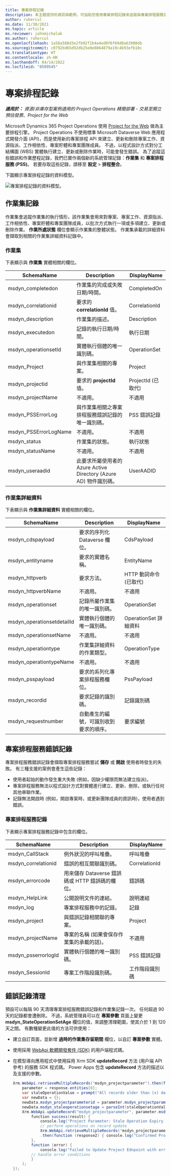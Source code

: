 ```yaml
---
title: 專案排程記錄
description: 本主題提供的資訊與範例，可協助您使用專案排程記錄來追蹤與專案排程服務及專案排程 API 相關的失敗。
author: ruhercul
ms.date: 11/30/2021
ms.topic: article
ms.reviewer: johnmichalak
ms.author: ruhercul
ms.openlocfilehash: 1a58a588d3e2fb92f1b4a4ed0f6f69d0a63908db
ms.sourcegitcommit: c0792bd65d92db25e0e8864879a19c4b93efb10c
ms.translationtype: HT
ms.contentlocale: zh-HK
ms.lasthandoff: 04/14/2022
ms.locfileid: "8589545"
---
```

# <a name="project-scheduling-logs"></a>專案排程記錄

_**適用於：** 資源/非庫存型案例適用的 Project Operations 精簡部署 - 交易至開立預估發票_、_Project for the Web_

Microsoft Dynamics 365 Project Operations 使用 [Project for the Web](https://support.microsoft.com/office/what-is-project-for-the-web-c19b2421-3c9d-4037-97c6-f66b6e1d2eb5) 做為主要排程引擎。 Project Operations 不使用標準 Microsoft Dataverse Web 應用程式開發介面 (API)，而是使用新的專案排程 API 來建立、更新和刪除專案工作、資源指派、工作相依性、專案貯體和專案團隊成員。 不過，以程式設計方式對分工結構圖 (WBS) 實體執行建立、更新或刪除作業時，可能會發生錯誤。 為了追蹤這些錯誤和作業歷程記錄，我們已實作兩個新的系統管理記錄：**作業集** 和 **專案排程服務 (PSS)**。 若要存取這些記錄，請移至 **設定** \> **排程整合**。

下圖顯示專案排程記錄的資料模型。

![專案排程記錄的資料模型。](media/LOGDATAMODEL.jpg)

## <a name="operation-set-log"></a>作業集記錄

作業集會追蹤作業集的執行情形，該作業集會用來對專案、專案工作、資源指派、工作相依性、專案貯體和專案團隊成員，以批次方式執行一項或多項建立、更新或刪除作業。 **作業所處狀態** 欄位會顯示作業集的整體狀態。 作業集承載的詳細資料會擷取到相關的作業集詳細資料記錄中。

### <a name="operation-set"></a>作業集

下表顯示與 **作業集** 實體相關的欄位。

| SchemaName            | Description                                                                                                  | DisplayName            |
|-----------------------|--------------------------------------------------------------------------------------------------------------|------------------------|
| msdyn_completedon     | 作業集的完成或失敗日期/時間。                                                | CompletedOn            |
| msdyn_correlationid   | 要求的 **correlationId** 值。                                                                  | CorrelationId          |
| msdyn_description     | 作業集的描述。                                                                        | Description            |
| msdyn_executedon      | 記錄的執行日期/時間。                                                                       | 執行日期            |
| msdyn_operationsetId  | 實體執行個體的唯一識別碼。                                                                   | OperationSet           |
| msdyn_Project         | 與作業集相關的專案。                                                            | Project                |
| msdyn_projectid       | 要求的 **projectId** 值。                                                                      | ProjectId (已取代) |
| msdyn_projectName     | 不適用。                                                                                              | 不適用         |
| msdyn_PSSErrorLog     | 與作業集相關之專案排程服務錯誤記錄的唯一識別碼。 | PSS 錯誤記錄          |
| msdyn_PSSErrorLogName | 不適用。                                                                                              | 不適用         |
| msdyn_status          | 作業集的狀態。                                                                             | 執行狀態                 |
| msdyn_statusName      | 不適用。                                                                                              | 不適用         |
| msdyn_useraadid       | 此要求所屬使用者的 Azure Active Directory (Azure AD) 物件識別碼。                     | UserAADID              |

### <a name="operation-set-detail"></a>作業集詳細資料

下表顯示與 **作業集詳細資料** 實體相關的欄位。

| SchemaName                 | Description                                                                                 | DisplayName           |
|----------------------------|---------------------------------------------------------------------------------------------|-----------------------|
| msdyn_cdspayload           | 要求的序列化 Dataverse 欄位。                                            | CdsPayload            |
| msdyn_entityname           | 要求的實體名稱。                                                     | EntityName            |
| msdyn_httpverb             | 要求方法。                                                                         | HTTP 動詞命令 (已取代) |
| msdyn_httpverbName         | 不適用。                                                                             | 不適用        |
| msdyn_operationset         | 記錄所屬作業集的唯一識別碼。                      | OperationSet          |
| msdyn_operationsetdetailId | 實體執行個體的唯一識別碼。                                                  | OperationSet 詳細資料   |
| msdyn_operationsetName     | 不適用。                                                                             | 不適用        |
| msdyn_operationtype        | 作業集詳細資料的作業類型。                                             | OperationType         |
| msdyn_operationtypeName    | 不適用。                                                                             | 不適用        |
| msdyn_psspayload           | 要求的系列化專案排程服務欄位。                           | PssPayload            |
| msdyn_recordid             | 要求記錄的識別碼。                                                       | 記錄識別碼             |
| msdyn_requestnumber        | 自動產生的編號，可識別收到要求的順序。 | 要求編號        |

## <a name="project-scheduling-service-error-logs"></a>專案排程服務錯誤記錄

專案排程服務錯誤記錄會擷取專案排程服務嘗試 **儲存** 或 **開啟** 使用者時發生的失敗。 有三種支援的案例會產生這些記錄：

- 使用者起始的動作發生重大失敗 (例如，因缺少權限而無法建立指派)。
- 專案排程服務無法以程式設計方式對實體進行建立、更新、刪除，或執行任何其他串聯作業。
- 記錄無法開啟時 (例如，開啟專案時，或更新團隊成員的資訊時)，使用者遇到錯誤。

### <a name="project-scheduling-service-log"></a>專案排程服務記錄

下表顯示專案排程服務記錄中包含的欄位。

| SchemaName          | Description                                                                    | DisplayName    |
|---------------------|--------------------------------------------------------------------------------|----------------|
| msdyn_CallStack     | 例外狀況的呼叫堆疊。                                               | 呼叫堆疊     |
| msdyn_correlationid | 錯誤的相互關聯識別碼。                                               | CorrelationId  |
| msdyn_errorcode     | 用來儲存 Dataverse 錯誤碼或 HTTP 錯誤碼的欄位。 | 錯誤碼     |
| msdyn_HelpLink      | 公開說明文件的連結。                                       | 說明連結      |
| msdyn_log           | 專案排程服務中的記錄。                                   | 記錄            |
| msdyn_project       | 與錯誤記錄相關聯的專案。                             | Project        |
| msdyn_projectName   | 專案的名稱 (如果會保存作業集的承載的話)。 | 不適用 |
| msdyn_psserrorlogId | 實體執行個體的唯一識別碼。                                     | PSS 錯誤記錄  |
| msdyn_SessionId     | 專案工作階段識別碼。                                                        | 工作階段識別碼     |

## <a name="error-log-cleanup"></a>錯誤記錄清理

預設可以每隔 90 天清理專案排程服務錯誤記錄和作業集記錄一次。 任何超過 90 天的記錄都會遭刪除。 不過，系統管理員可以在 **專案參數** 頁面上變更 **msdyn_StateOperationSetAge** 欄位的值，來調整清理範圍，使其介於 1 到 120 天之間。 有數種變更此值的方法可供使用：

- 建立自訂頁面，並新增 **過時的作業集存留期間** 欄位，以自訂 **專案參數** 實體。
- 使用採用 [WebApi 軟體開發套件 (SDK)](/powerapps/developer/model-driven-apps/clientapi/reference/xrm-webapi/updaterecord) 的用戶端程式碼。
- 在模型導向應用程式中使用採用 Xrm SDK **updateRecord** 方法 (用戶端 API 參考) 的服務 SDK 程式碼。 Power Apps 包含 **updateRecord** 方法的描述以及支援的參數。

    ```C#
    Xrm.WebApi.retrieveMultipleRecords('msdyn_projectparameter').then(function (response) {
        parameter = response.entities[0];
        var staleOperationValue = prompt("All records older than (x) days will be deleted, please enter X between 1 to 90 days", 1)
        var newData = {};
        newData.msdyn_projectparameterid = parameter.msdyn_projectparameterid;
        newData.msdyn_staleoperationsetage = parseInt(staleOperationValue);
        Xrm.WebApi.updateRecord("msdyn_projectparameter", parameter.msdyn_projectparameterid, newData).then(
            function success(result) {
                console.log("Project Parameter: Stale Operation Expiry is set to: " + newData.msdyn_staleoperationsetage);
                // perform operations on record update
                Xrm.WebApi.retrieveMultipleRecords('msdyn_projectparameter')
                .then(function (response2) { console.log("Confirmed Project Parameter: Stale Operation Expiry is set to: " + response2.entities[0].msdyn_staleoperationsetage) });
            },
            function (error) {
                console.log("Failed to Update Project Ednpoint with error: " + error.message);
            // handle error conditions
            }
        );
    });
    ```
